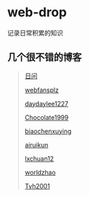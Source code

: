 # web-drop

记录日常积累的知识

## 几个很不错的博客

> [日问](https://q.shanyue.tech/weekly/)
>
> [webfansplz](https://github.com/webfansplz/article)
>
> [daydaylee1227](https://github.com/daydaylee1227/Blog)
>
> [Chocolate1999](https://yangchaoyi.vip/)
>
> [biaochenxuying](https://github.com/biaochenxuying/blog)
>
> [airuikun](https://github.com/airuikun/technology-blog)
>
> [lxchuan12](https://lxchuan12.gitee.io/)
>
> [worldzhao](https://github.com/worldzhao/blog)
>
> [Tyh2001](https://tianyuhao.cn/blog/)

